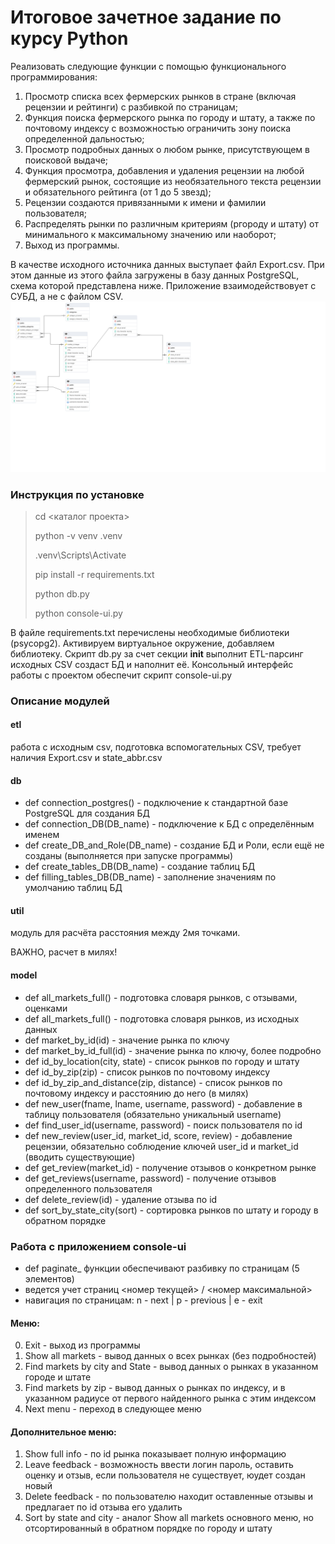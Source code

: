 # Итоговое зачетное задание по курсу Python
Реализовать следующие функции с помощью функционального программирования:
1.	Просмотр списка всех фермерских рынков в стране (включая рецензии и рейтинги) с разбивкой по страницам;
2.	Функция поиска фермерского рынка по городу и штату, а также по почтовому индексу с возможностью ограничить зону поиска определенной дальностью;
3.	Просмотр подробных данных о любом рынке, присутствующем в поисковой выдаче;
4.	Функция просмотра, добавления и удаления рецензии на любой фермерский рынок, состоящие из необязательного текста рецензии и обязательного рейтинга (от 1 до 5 звезд);
5.	Рецензии создаются привязанными к имени и фамилии пользователя;
6.	Распределять рынки по различным критериям (ргороду и штату) от минимального к максимальному значению или наоборот;
7.	Выход из программы.

В качестве исходного источника данных выступает файл Export.csv. При этом  данные из этого файла загружены в базу данных PostgreSQL, схема которой представлена ниже. Приложение взаимодействовует с СУБД, а не с файлом CSV.
![Схема БД](./schema.pgerd.png)

### Инструкция по установке
> cd <каталог проекта>
> 
> python -v venv .venv
>
> .venv\Scripts\Activate
> 
> pip install -r requirements.txt
> 
> python db.py 
> 
> python console-ui.py

В файле requirements.txt перечислены необходимые библиотеки (psycopg2).
Активируем виртуальное окружение, добавляем библиотеку.
Скрипт db.py за счет секции __init__ выполнит ETL-парсинг исходных CSV создаст БД и наполнит её. 
Консольный интерфейс работы с проектом обеспечит скрипт console-ui.pу

### Описание модулей
#### etl
работа с исходным csv, подготовка вспомогательных CSV, требует наличия Export.csv и state_abbr.csv

#### db
* def connection_postgres() - подключение к стандартной базе PostgreSQL для создания БД
* def connection_DB(DB_name) - подключение к БД с определённым именем
* def create_DB_and_Role(DB_name) - создание БД и Роли, если ещё не созданы (выполняется при запуске программы)
* def create_tables_DB(DB_name) - создание таблиц БД
* def filling_tables_DB(DB_name) - заполнение значениям по умолчанию таблиц БД

#### util
модуль для расчёта расстояния между 2мя точками.

ВАЖНО, расчет в милях!

#### model
* def all_markets_full() - подготовка словаря рынков, с отзывами, оценками
* def all_markets_full() - подготовка словаря рынков, из исходных данных
* def market_by_id(id) - значение рынка по ключу
* def market_by_id_full(id) - значение рынка по ключу, более подробно
* def id_by_location(city, state) - список рынков по городу и штату
* def id_by_zip(zip) - список рынков по почтовому индексу
* def id_by_zip_and_distance(zip, distance) - список рынков по почтовому индексу и расстоянию до него (в милях)
* def new_user(fname, lname, username, password) - добавление в таблицу пользователя (обязательно уникальный username)
* def find_user_id(username, password) - поиск пользователя по id
* def new_review(user_id, market_id, score, review) - добавление рецензии, обязательно соблюдение ключей user_id и market_id (вводить существующие)
* def get_review(market_id) - получение отзывов о конкретном рынке
* def get_reviews(username, password) - получение отзывов определенного пользователя
* def delete_review(id) - удаление отзыва по id
* def sort_by_state_city(sort) - сортировка рынков по штату и городу в обратном порядке

### Работа с приложением console-ui
* def paginate_ функции обеспечивают разбивку по страницам (5 элементов)
* ведется учет страниц <номер текущей> / <номер максимальной>
* навигация по страницам: n - next | p - previous | e - exit

#### Меню:
0. Exit - выход из программы
1. Show all markets - вывод данных о всех рынках (без подробностей)
2. Find markets by city and State - вывод данных о рынках в указанном городе и штате
3. Find markets by zip - вывод данных о рынках по индексу, и в указанном радиусе от первого найденного рынка с этим индексом
4. Next menu - переход в следующее меню

#### Дополнительное меню:
1. Show full info - по id рынка показывает полную информацию
2. Leave feedback - возможность ввести логин пароль, оставить оценку и отзыв, если пользователя не существует, юудет создан новый
3. Delete feedback - по пользователю находит оставленные отзывы и предлагает по id отзыва его удалить
4. Sort by state and city - аналог Show all markets основного меню, но отсортированный в обратном порядке по городу и штату 
